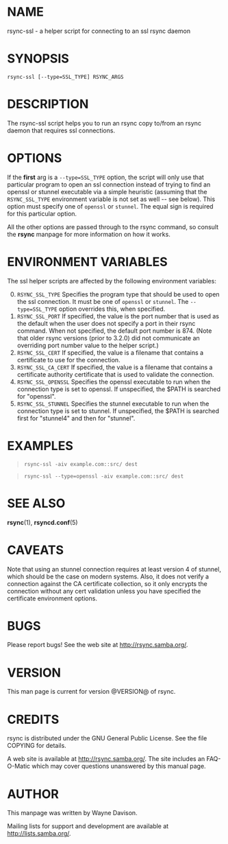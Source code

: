 # NAME

rsync-ssl - a helper script for connecting to an ssl rsync daemon

# SYNOPSIS

```
rsync-ssl [--type=SSL_TYPE] RSYNC_ARGS
```

# DESCRIPTION

The rsync-ssl script helps you to run an rsync copy to/from an rsync daemon
that requires ssl connections.

# OPTIONS

If the **first** arg is a `--type=SSL_TYPE` option, the script will only use
that particular program to open an ssl connection instead of trying to find an
openssl or stunnel executable via a simple heuristic (assuming that the
`RSYNC_SSL_TYPE` environment variable is not set as well -- see below).  This
option must specify one of `openssl` or `stunnel`.  The equal sign is
required for this particular option.

All the other options are passed through to the rsync command, so consult the
**rsync** manpage for more information on how it works.

# ENVIRONMENT VARIABLES

The ssl helper scripts are affected by the following environment variables:

0.  `RSYNC_SSL_TYPE` Specifies the program type that should be used to open the
    ssl connection.  It must be one of `openssl` or `stunnel`.  The
    `--type=SSL_TYPE` option overrides this, when specified.
0.  `RSYNC_SSL_PORT` If specified, the value is the port number that is used as
    the default when the user does not specify a port in their rsync command.
    When not specified, the default port number is 874.  (Note that older rsync
    versions (prior to 3.2.0) did not communicate an overriding port number
    value to the helper script.)
0.  `RSYNC_SSL_CERT` If specified, the value is a filename that contains a
    certificate to use for the connection.
0.  `RSYNC_SSL_CA_CERT` If specified, the value is a filename that contains a
    certificate authority certificate that is used to validate the connection.
0.  `RSYNC_SSL_OPENSSL` Specifies the openssl executable to run when the
    connection type is set to openssl.  If unspecified, the $PATH is searched
    for "openssl".
0.  `RSYNC_SSL_STUNNEL` Specifies the stunnel executable to run when the
    connection type is set to stunnel.  If unspecified, the $PATH is searched
    first for "stunnel4" and then for "stunnel".

# EXAMPLES

>     rsync-ssl -aiv example.com::src/ dest

>     rsync-ssl --type=openssl -aiv example.com::src/ dest

# SEE ALSO

**rsync**(1), **rsyncd.conf**(5)

# CAVEATS

Note that using an stunnel connection requires at least version 4 of stunnel,
which should be the case on modern systems.  Also, it does not verify a
connection against the CA certificate collection, so it only encrypts the
connection without any cert validation unless you have specified the
certificate environment options.

# BUGS

Please report bugs! See the web site at <http://rsync.samba.org/>.

# VERSION

This man page is current for version @VERSION@ of rsync.

# CREDITS

rsync is distributed under the GNU General Public License.  See the file
COPYING for details.

A web site is available at <http://rsync.samba.org/>.  The site includes an
FAQ-O-Matic which may cover questions unanswered by this manual page.

# AUTHOR

This manpage was written by Wayne Davison.

Mailing lists for support and development are available at
<http://lists.samba.org/>.
